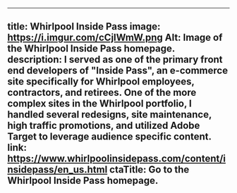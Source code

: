 ---

title: Whirlpool Inside Pass
image: https://i.imgur.com/cCjIWmW.png
Alt: Image of the Whirlpool Inside Pass homepage.
description: I served as one of the primary front end developers of "Inside Pass", an e-commerce site specifically for Whirlpool employees, contractors, and retirees. One of the more complex sites in the Whirlpool portfolio, I handled several redesigns, site maintenance, high traffic promotions, and utilized Adobe Target to leverage audience specific content.
link: https://www.whirlpoolinsidepass.com/content/insidepass/en_us.html
ctaTitle: Go to the Whirlpool Inside Pass homepage.
---